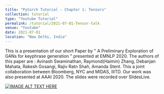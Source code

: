 ```yaml
---
title: "Pytorch Tutorial - Chapter 1: Tensors"
collection: tutorial
type: "Youtube Tutorial"
permalink: /tutorial/2021-07-01-Tensor-talk
venue: "Youtube"
date: 2021-07-01
location: "New Delhi, India"
---
```


This is a presentation of our short Paper by " A Preliminary Exploration of GANs for keyphrase generation " presented at EMNLP 2020. The authors of this paper are :   Avinash Swaminathan, Raymond(Haimin) Zhang, Debanjan Mahata, Rakesh Gosangi, Rajiv Ratn Shah, Amanda Stent. This a joint collaboration between Bloomberg, NYC and MIDAS, IIITD. Our work was also presented at AAAI 2020. The slides were recorded over SlidesLive.

[![IMAGE ALT TEXT HERE](https://img.youtube.com/vi/8zsm7yRAkeE/0.jpg)](https://slideslive.com/38939201/a-preliminary-exploration-of-gans-for-keyphrase-generation)


